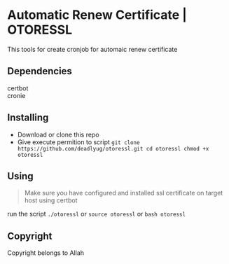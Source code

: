 # Automatic Renew Certificate | OTORESSL

This tools for create cronjob for automaic renew certificate

## Dependencies
certbot
<br>
cronie

## Installing
- Download or clone this repo
- Give execute permition to script
`
git clone https://github.com/deadlyug/otoressl.git
cd otoressl
chmod +x otoressl
`

## Using
> Make sure you have configured and installed ssl certificate on target host using certbot

run the script
`
./otoressl
`
or
`
source otoressl
`
or
`
bash otoressl
`

## Copyright
Copyright belongs to Allah
